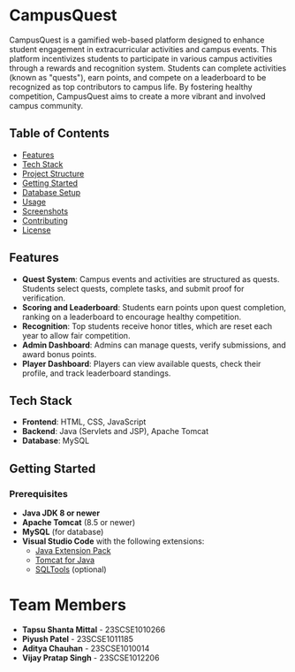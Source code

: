 # CampusQuest

CampusQuest is a gamified web-based platform designed to enhance student engagement in extracurricular activities and campus events. This platform incentivizes students to participate in various campus activities through a rewards and recognition system. Students can complete activities (known as "quests"), earn points, and compete on a leaderboard to be recognized as top contributors to campus life. By fostering healthy competition, CampusQuest aims to create a more vibrant and involved campus community.

## Table of Contents

- [Features](#features)
- [Tech Stack](#tech-stack)
- [Project Structure](#project-structure)
- [Getting Started](#getting-started)
- [Database Setup](#database-setup)
- [Usage](#usage)
- [Screenshots](#screenshots)
- [Contributing](#contributing)
- [License](#license)

## Features

- **Quest System**: Campus events and activities are structured as quests. Students select quests, complete tasks, and submit proof for verification.
- **Scoring and Leaderboard**: Students earn points upon quest completion, ranking on a leaderboard to encourage healthy competition.
- **Recognition**: Top students receive honor titles, which are reset each year to allow fair competition.
- **Admin Dashboard**: Admins can manage quests, verify submissions, and award bonus points.
- **Player Dashboard**: Players can view available quests, check their profile, and track leaderboard standings.

## Tech Stack

- **Frontend**: HTML, CSS, JavaScript
- **Backend**: Java (Servlets and JSP), Apache Tomcat
- **Database**: MySQL

## Getting Started

### Prerequisites

- **Java JDK 8 or newer**
- **Apache Tomcat** (8.5 or newer)
- **MySQL** (for database)
- **Visual Studio Code** with the following extensions:
  - [Java Extension Pack](https://marketplace.visualstudio.com/items?itemName=vscjava.vscode-java-pack)
  - [Tomcat for Java](https://marketplace.visualstudio.com/items?itemName=adashen.vscode-tomcat)
  - [SQLTools](https://marketplace.visualstudio.com/items?itemName=mtxr.sqltools) (optional)


# Team Members

- **Tapsu Shanta Mittal** - 23SCSE1010266
- **Piyush Patel** - 23SCSE1011185
- **Aditya Chauhan** - 23SCSE1010014
- **Vijay Pratap Singh** - 23SCSE1012206
